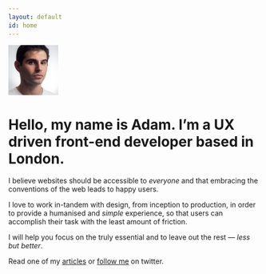 ```yaml
---
layout: default
id: home
---
```


<div class="header">
	<div class="face">
		<img src="/assets/img/avatar2.jpg" alt="Adam Photo" width="100" height="100">
	</div>
	<h1>Hello, my name is Adam. I’m a UX driven front-end developer based in London.</h1>
</div>

I believe websites should be accessible to *everyone* and that embracing the conventions of the web leads to happy users.

I love to work in-tandem with design, from inception to production, in order to provide a humanised and *simple* experience, so that users can accomplish their task with the least amount of friction.

I will help you focus on the truly essential and to leave out the rest &mdash; *less but better*.

<p class="read">Read one of my <a href="/articles">articles</a> or <a href="http://www.twitter.com/adambsilver/">follow me</a> on twitter.</p>

<!-- est -->